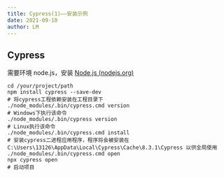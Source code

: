```yaml
---
title: Cypress(1)——安装示例
date: 2021-09-10
author: LM
---
```


## Cypress

需要环境 node.js，安装 [Node.js (nodejs.org)](https://nodejs.org/zh-cn/)

```shell
cd /your/project/path
npm install cypress --save-dev
# 将cypress工程依赖安装在工程目录下
./node_modules/.bin/cypress.cmd version
# Windows下执行该命令
./node_modules/.bin/cypress version
# Linux执行该命令
./node_modules/.bin/cypress.cmd install
# 安装cypress二进程应用程序，程序将会被安装在  C:\Users\13126\AppData\Local\Cypress\Cache\8.3.1\Cypress 以供全局使用
./node_modules/.bin/cypress.cmd open
npx cypress open
# 启动项目
```

